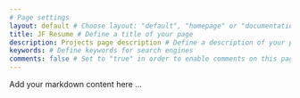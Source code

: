 ```yaml
---
# Page settings
layout: default # Choose layout: "default", "homepage" or "documentation-archive"
title: JF Resume # Define a title of your page
description: Projects page description # Define a description of your page
keywords: # Define keywords for search engines
comments: false # Set to "true" in order to enable comments on this page. Make sure you properly setup "disqus_forum_shortname" variable in "_config.yml"
---
```


Add your markdown content here ...
